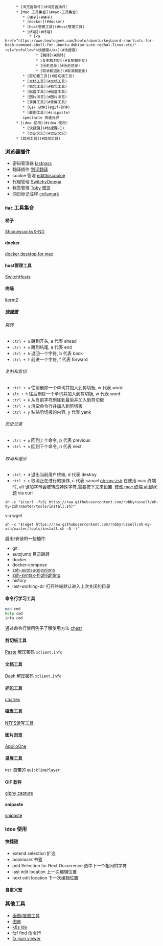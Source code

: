 <!--ts-->
         * [浏览器插件](#浏览器插件)
         * [Mac 工具集合](#mac-工具集合)
            * [梯子](#梯子)
            * [docker](#docker)
            * [host管理工具](#host管理工具)
            * [终端](#终端)
               * [<a href="https://www.howtogeek.com/howto/ubuntu/keyboard-shortcuts-for-bash-command-shell-for-ubuntu-debian-suse-redhat-linux-etc/" rel="nofollow">快捷键</a>](#快捷键)
                  * [跳转](#跳转)
                  * [复制和剪切](#复制和剪切)
                  * [历史记录](#历史记录)
                  * [取消和退出](#取消和退出)
            * [剪切板工具](#剪切板工具)
            * [文档工具](#文档工具)
            * [抓包工具](#抓包工具)
            * [磁盘工具](#磁盘工具)
            * [图片浏览](#图片浏览)
            * [录屏工具](#录屏工具)
            * [GIF 软件](#gif-软件)
            * [截图工具](#snipaste)
            spectacle 快速分屏
         * [idea 使用](#idea-使用)
            * [快捷键](#快捷键-1)
            * [自定义宏](#自定义宏)
         * [其他工具](#其他工具)

<!-- Added by: ltinyho, at: 2019年 8月 7日 星期三 23时07分13秒 CST -->

<!--te-->
### 浏览器插件
- 密码管理器  [lastpass](https://chrome.google.com/webstore/detail/lastpass-free-password-ma/hdokiejnpimakedhajhdlcegeplioahd)
- 翻译插件 [划词翻译](https://chrome.google.com/webstore/detail/ikhdkkncnoglghljlkmcimlnlhkeamad)
- cookie 管理 [editthiscookie](https://chrome.google.com/webstore/detail/editthiscookie/fngmhnnpilhplaeedifhccceomclgfbg)
- 代理管理 [SwitchyOmega](https://chrome.google.com/webstore/detail/padekgcemlokbadohgkifijomclgjgif)
- 标签管理 [Toby](https://chrome.google.com/webstore/detail/hddnkoipeenegfoeaoibdmnaalmgkpip) [预览](https://i.loli.net/2019/08/07/1msdZnAHxIqBEjv.png)
- 网页标记注释 [collamark](https://chrome.google.com/webstore/detail/collamark/kbpjikgngikhhpbjddnenemoonpbfikm)
### `Mac` 工具集合

#### 梯子
[ShadowsocksX-NG](https://github.com/shadowsocks/ShadowsocksX-NG/releases)

#### docker

[docker desktop for mac](https://docs.docker.com/docker-for-mac/install/)

#### host管理工具 

[SwitchHosts](https://github.com/oldj/SwitchHosts/releases)

#### 终端
[iterm2](https://www.iterm2.com/downloads.html)
##### [快捷键](https://www.howtogeek.com/howto/ubuntu/keyboard-shortcuts-for-bash-command-shell-for-ubuntu-debian-suse-redhat-linux-etc/)

###### 跳转
- `ctrl + a` 跳到开头, a 代表 ahead
- `ctrl + e` 跳到结尾, e 代表 end
- `ctrl + b` 退回一个字符, b 代表 back
- `ctrl + f` 前进一个字符, f 代表 forward

###### 复制和剪切
- `ctrl + w` 往前删除一个单词并加入到剪切板, w 代表 word
- `alt + h`  往后删除一个单词并加入到剪切板, w 代表 word
- `ctrl + k` 从当前字符删除到最后并加入到剪切板
- `ctrl + u` 清空命令行并加入到剪切板 
- `ctrl + y` 粘贴剪切板的内容, y 代表 yank 

###### 历史记录
- `ctrl + p` 回到上个命令, p 代表 previous
- `ctrl + n` 回到下个命令, n 代表 next
###### 取消和退出
- `ctrl + d` 退出当前用户终端, d 代表 destroy
- `ctrl + c` 取消正在进行的操作, c 代表 cancel
[oh-my-zsh](https://github.com/robbyrussell/oh-my-zsh)
在使用 mac 终端时, alt 键加字母会被转成特殊字符,需要按下文来设置.
[修改 mac 终端 alt键问题](https://blog.csdn.net/FungLeo/article/details/78055768)
via curl
```shell
sh -c "$(curl -fsSL https://raw.githubusercontent.com/robbyrussell/oh-my-zsh/master/tools/install.sh)"
```
via wget
```shell
sh -c "$(wget https://raw.githubusercontent.com/robbyrussell/oh-my-zsh/master/tools/install.sh -O -)"
```
启用/安装的一些插件:
-  git
-  autojump 目录跳转
-  docker
-  docker-compose
-  [zsh-autosuggestions](https://github.com/zsh-users/zsh-autosuggestions/blob/master/INSTALL.md#oh-my-zsh)
-  [zsh-syntax-highlighting](https://github.com/zsh-users/zsh-syntax-highlighting)
-  history
-  last-working-dir 打开终端默认进入上次关闭的目录
#### 命令行学习工具
```bash
man cmd
help cmd
info cmd
```
通过命令行使用例子了解使用方法
[cheat](https://github.com/cheat/cheat)

#### 剪切板工具

[Paste](https://pan.baidu.com/s/116tLnJ8WIBEfgyWEg2dC9Q) 解压密码 `xclient.info`


#### 文档工具

[Dash](https://pan.baidu.com/s/11OhN4Dg1XvKN9EQA61ZzzQ) 解压密码 `xclient.info`


####  抓包工具

[charles](https://pan.baidu.com/s/1SeCIsF-zcl23rNLRpbQYpA)
 
#### 磁盘工具

[NTFS读写工具](https://pan.baidu.com/s/1hgV8V45j3u4Fwf7Kas7aiA)

#### 图片浏览

[ApolloOne](https://pan.baidu.com/s/12CArzw0L7wn-2fWwGrMIcQ)

#### 录屏工具

`Mac` 自带的 `QuickTimePlayer`
#### GIF 软件
[giphy capture](https://giphy.com/apps/giphycapture)
#### snipaste
[snipaste](https://www.snipaste.com/)

### idea 使用
#### 快捷键
- extend selection 扩选
- bookmark  书签
- add Selection for Next Occurrence 选中下一个相同的字符
- last edit location  上一次编辑位置
- next edit location  下一次编辑位置
#### 自定义宏

### 其他工具
- [画图/脑图工具](https://www.processon.com/i/5894990ce4b0c87c63ddb002)
- [图床](https://sm.ms/)
- [k8s ide](https://github.com/lensapp/lens/releases)
- [fzf find 命令行](https://github.com/junegunn/fzf)
- [fx json viewer](https://github.com/antonmedv/fx)
